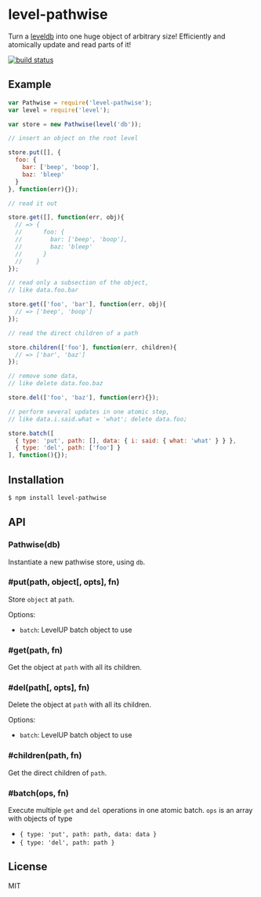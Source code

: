 
# level-pathwise

  Turn a [leveldb](http://leveldb.org) into one huge object of arbitrary size! Efficiently and atomically update and read parts of it!

  [![build status](https://secure.travis-ci.org/juliangruber/level-pathwise.svg)](http://travis-ci.org/juliangruber/level-pathwise)

## Example

```js
var Pathwise = require('level-pathwise');
var level = require('level');

var store = new Pathwise(level('db'));

// insert an object on the root level

store.put([], {
  foo: {
    bar: ['beep', 'boop'],
    baz: 'bleep'  
  }
}, function(err){});

// read it out

store.get([], function(err, obj){
  // => {
  //      foo: {
  //        bar: ['beep', 'boop'],
  //        baz: 'bleep'  
  //      }
  //    }
});

// read only a subsection of the object,
// like data.foo.bar

store.get(['foo', 'bar'], function(err, obj){
  // => ['beep', 'boop']
});

// read the direct children of a path

store.children(['foo'], function(err, children){
  // => ['bar', 'baz']
});

// remove some data,
// like delete data.foo.baz

store.del(['foo', 'baz'], function(err){});

// perform several updates in one atomic step,
// like data.i.said.what = 'what'; delete data.foo;

store.batch([
  { type: 'put', path: [], data: { i: said: { what: 'what' } } },
  { type: 'del', path: ['foo'] }
], function(){});
```

## Installation

```bash
$ npm install level-pathwise
```

## API

### Pathwise(db)

  Instantiate a new pathwise store, using `db`.

### #put(path, object[, opts], fn)

  Store `object` at `path`.

  Options:

  - `batch`: LevelUP batch object to use

### #get(path, fn)

  Get the object at `path` with all its children.

### #del(path[, opts], fn)

  Delete the object at `path` with all its children.

  Options:

  - `batch`: LevelUP batch object to use

### #children(path, fn)

  Get the direct children of `path`.

### #batch(ops, fn)

  Execute multiple `get` and `del` operations in one atomic batch. `ops` is an array with objects of type

- `{ type: 'put', path: path, data: data }`
- `{ type: 'del', path: path }`

## License

  MIT


